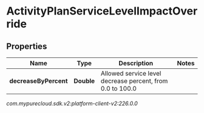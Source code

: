 # ActivityPlanServiceLevelImpactOverride


## Properties

| Name | Type | Description | Notes |
| ------------ | ------------- | ------------- | ------------- |
| **decreaseByPercent** | **Double** | Allowed service level decrease percent, from 0.0 to 100.0 |  |




_com.mypurecloud.sdk.v2:platform-client-v2:226.0.0_
